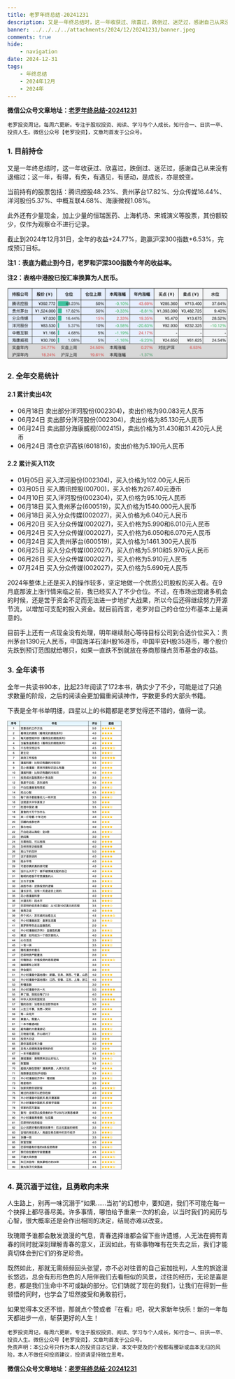 ```yaml
---
title: 老罗年终总结-20241231
description: 又是一年终总结时，这一年收获过、欣喜过，跌倒过、迷茫过，感谢自己从来没有退缩过；这一年，有得，有失，有遇见，有感动，是成长，亦是蜕变。当前持有的股票包括：腾讯控股48.23%、贵州茅台17.82%、分众传媒16.44%、洋河股份5.37%、中概互联4.68%、海康微视1.08%。此外还有少量现金，加上少量的恒瑞医药、上海机场、宋城演义等股票，其份额较少，仅作为观察仓不进行记录。截止到2024年12月31日，全年的收益+24.77%，跑赢沪深300指数+6.53%，完成预订目标。
banner: ../../../../attachments/2024/12/20241231/banner.jpeg
comments: true
hide:
    - navigation
date: 2024-12-31
tags:
    - 年终总结
    - 2024年12月
    - 2024年
---
```


__微信公众号文章地址：[老罗年终总结-20241231](https://mp.weixin.qq.com/s/RLmleJUl5HxTZzeWW7LswA)__

```
老罗投资周记，每周六更新。专注于股权投资、阅读、学习与个人成长，知行合一、日拱一卒、投资人生。微信公众号【老罗投资】，文章均首发于公众号。
```

### 1. 目前持仓

又是一年终总结时，这一年收获过、欣喜过，跌倒过、迷茫过，感谢自己从来没有退缩过；这一年，有得，有失，有遇见，有感动，是成长，亦是蜕变。

当前持有的股票包括：腾讯控股48.23%、贵州茅台17.82%、分众传媒16.44%、洋河股份5.37%、中概互联4.68%、海康微视1.08%。

此外还有少量现金，加上少量的恒瑞医药、上海机场、宋城演义等股票，其份额较少，仅作为观察仓不进行记录。

截止到2024年12月31日，全年的收益<span class="red">+24.77%</span>，跑赢沪深300指数<span class="red">+6.53%</span>，完成预订目标。

**注1：表底为截止到今日，老罗和沪深300指数今年的收益率。**

**注2：表格中港股已按汇率换算为人民币。**

![目前持仓](../../../attachments/2024/12/20241231/1.jpg)

### 2. 全年交易统计

#### 2.1 累计卖出4次

+ 06月18日 卖出部分洋河股份(002304)，卖出价格为90.083元人民币
+ 06月24日 卖出部分洋河股份(002304)，卖出价格为85.130元人民币
+ 06月24日 卖出部分海康威视(002415)，卖出价格为31.430和31.420元人民币
+ 06月24日 清仓京沪高铁(601816)，卖出价格为5.190元人民币

#### 2.2 累计买入11次

+ 01月05日 买入洋河股份(002304)，买入价格为102.00元人民币
+ 03月05日 买入腾讯控股(00700)，买入价格为267.40元港币
+ 04月10日 买入洋河股份(002304)，买入价格为95.10元人民币
+ 06月18日 买入贵州茅台(600519)，买入价格为1540.000元人民币
+ 06月18日 买入分众传媒(002027)，买入价格为6.040元人民币
+ 06月20日 买入分众传媒(002027)，买入价格为5.990和6.010元人民币
+ 06月24日 买入分众传媒(002027)，买入价格为6.050和6.070元人民币
+ 06月24日 买入贵州茅台(600519)，买入价格为1461.300元人民币
+ 06月25日 买入分众传媒(002027)，买入价格为5.910和5.970元人民币
+ 06月26日 买入分众传媒(002027)，买入价格为5.910元人民币
+ 07月24日 买入分众传媒(002027)，买入价格为5.690元人民币

2024年整体上还是买入的操作较多，坚定地做一个优质公司股权的买入者。在9月底那波上涨行情来临之前，我已经买入了不少仓位。不过，在市场出现诸多机会的时候，还是苦于资金不足而无法进一步地扩大战果，所以今后还得继续努力开源节流，以增加可支配的投入资金。就目前而言，老罗对自己的仓位分布基本上是满意的。

目前手上还有一点现金没有处理，明年继续耐心等待目标公司到合适价位买入：贵州茅台1390元人民币，中国海洋石油H股16港币，中国平安H股35港币，哪个股价先跌到预订范围就给哪只，如果一直跌不到就放在券商那赚点货币基金的收益。

### 3. 全年读书

全年一共读书90本，比起23年阅读了172本书，确实少了不少，可能是过了只追求数量的阶段，之后的阅读会更加偏重阅读神作，字数更多的大部头书籍。

下表是全年书单明细，四星以上的书籍都是老罗觉得还不错的，值得一读。

![全年读书](../../../attachments/2024/12/20241231/2.jpg)

### 4. 莫沉湎于过往，且勇敢向未来

人生路上，别再一味沉溺于“如果……当初”的幻想中，要知道，我们不可能在每一个抉择上都尽善尽美。许多事情，哪怕给予重来一次的机会，以当时我们的阅历与心智，很大概率还是会作出相同的决定，结局亦难以改变。

玫瑰赠予谁都会散发浪漫的气息，青春选择谁都会留下些许遗憾，人无法在拥有青春的同时就深刻理解青春的意义，正因如此，有些事物唯有在失去之后，我们才能真切体会到它们的弥足珍贵。

既然如此，那就无需频频回头张望，亦不必对往昔的自己妄加批判，人生的旅途漫长悠远，总会有形形色色的人陪伴我们去看相似的风景，过往的经历，无论是喜是悲，都是我们生命中不可或缺的部分。它们铸就了现在的我们，让我们在得到一些领悟的同时，也学会了坦然接受和勇敢前行。

如果觉得本文还不错，那就点个赞或者『在看』吧，祝大家新年快乐！新的一年每天都进步一点，斩获更好的人生！

```
老罗投资周记，每周六更新。专注于股权投资、阅读、学习与个人成长，知行合一、日拱一卒、投资人生。微信公众号【老罗投资】，文章均首发于公众号。
免责声明：本公众号只作为本人的投资日志记录，本文中提及的个股都有腰斩或血本无归的风险，本人不做任何投资建议，投资请坚持独立思考。
```

__微信公众号文章地址：[老罗年终总结-20241231](https://mp.weixin.qq.com/s/RLmleJUl5HxTZzeWW7LswA)__